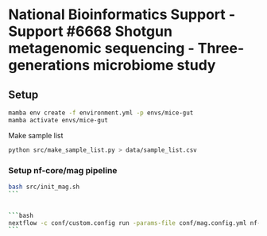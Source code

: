 # National Bioinformatics Support - Support #6668 Shotgun metagenomic sequencing - Three-generations microbiome study

## Setup

```bash
mamba env create -f environment.yml -p envs/mice-gut
mamba activate envs/mice-gut
```

Make sample list

```bash
python src/make_sample_list.py > data/sample_list.csv
```

### Setup nf-core/mag pipeline

````bash
bash src/init_mag.sh
```


```bash
nextflow -c conf/custom.config run -params-file conf/mag.config.yml nf-core/mag -r 2.3.0 -resume -profile uppmax --project snic2022-5-350 
```
